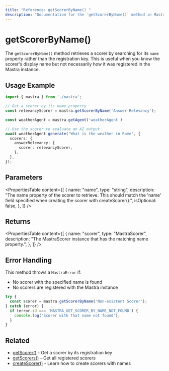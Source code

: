 ```yaml
---
title: "Reference: getScorerByName() "
description: "Documentation for the `getScorerByName()` method in Mastra, which retrieves a scorer by its name property rather than registration key."
---
```


# getScorerByName()

The `getScorerByName()` method retrieves a scorer by searching for its `name` property rather than the registration key. This is useful when you know the scorer's display name but not necessarily how it was registered in the Mastra instance.

## Usage Example

```typescript
import { mastra } from './mastra';

// Get a scorer by its name property
const relevancyScorer = mastra.getScorerByName('Answer Relevancy');

const weatherAgent = mastra.getAgent('weatherAgent')

// Use the scorer to evaluate an AI output
await weatherAgent.generate('What is the weather in Rome', {
  scorers: {
    answerRelevancy: {
      scorer: relevancyScorer,
    },
  },
});
```

## Parameters

<PropertiesTable
  content={[
    {
      name: "name",
      type: "string",
      description: "The name property of the scorer to retrieve. This should match the 'name' field specified when creating the scorer with createScorer().",
      isOptional: false,
    },
  ]}
/>

## Returns

<PropertiesTable
  content={[
    {
      name: "scorer",
      type: "MastraScorer",
      description: "The MastraScorer instance that has the matching name property.",
    },
  ]}
/>

## Error Handling

This method throws a `MastraError` if:
- No scorer with the specified name is found
- No scorers are registered with the Mastra instance

```typescript
try {
  const scorer = mastra.getScorerByName('Non-existent Scorer');
} catch (error) {
  if (error.id === 'MASTRA_GET_SCORER_BY_NAME_NOT_FOUND') {
    console.log('Scorer with that name not found');
  }
}
```

## Related

- [getScorer()](../../reference/core/getScorer) - Get a scorer by its registration key
- [getScorers()](../../reference/core/getScorers) - Get all registered scorers
- [createScorer()](../../reference/scorers/create-scorer) - Learn how to create scorers with names
